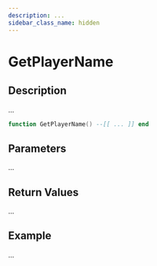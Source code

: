 ```yaml
---
description: ...
sidebar_class_name: hidden
---
```


# GetPlayerName

## Description

...

```lua
function GetPlayerName() --[[ ... ]] end
```

## Parameters

...

## Return Values

...

## Example

...

